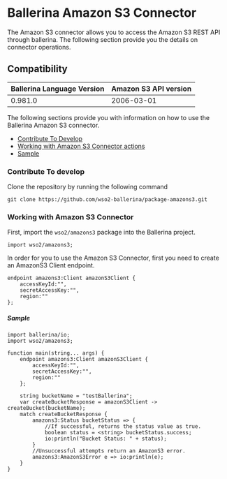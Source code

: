 # Ballerina Amazon S3 Connector

The Amazon S3 connector allows you to access the Amazon S3 REST API through ballerina. The following section provide you the details on connector operations.

## Compatibility
| Ballerina Language Version | Amazon S3 API version  |
| -------------------------- | -------------------- |
| 0.981.0                    | 2006-03-01                  |


The following sections provide you with information on how to use the Ballerina Amazon S3 connector.

- [Contribute To Develop](#contribute-to-develop)
- [Working with Amazon S3 Connector actions](#working-with-amazon-s3-endpoint-actions)
- [Sample](#sample)

### Contribute To develop

Clone the repository by running the following command 
```shell
git clone https://github.com/wso2-ballerina/package-amazons3.git
```

### Working with Amazon S3 Connector 

First, import the `wso2/amazons3` package into the Ballerina project.

```ballerina
import wso2/amazons3;
```

In order for you to use the Amazon S3 Connector, first you need to create an AmazonS3 Client endpoint.

```ballerina
endpoint amazons3:Client amazonS3Client {
    accessKeyId:"",
    secretAccessKey:"",
    region:""
};
```

##### Sample

```ballerina
import ballerina/io;
import wso2/amazons3;

function main(string... args) {
    endpoint amazons3:Client amazonS3Client {
        accessKeyId:"",
        secretAccessKey:"",
        region:""
    };

    string bucketName = "testBallerina";
    var createBucketResponse = amazonS3Client -> createBucket(bucketName);
    match createBucketResponse {
        amazons3:Status bucketStatus => {
            //If successful, returns the status value as true.
            boolean status = <string> bucketStatus.success;
            io:println("Bucket Status: " + status);
        }
        //Unsuccessful attempts return an AmazonS3 error.
        amazons3:AmazonS3Error e => io:println(e);
    }
}
```
